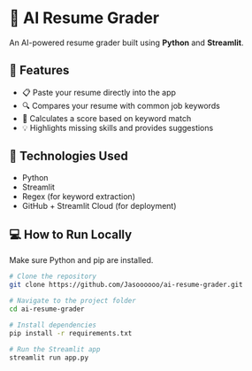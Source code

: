 # 📄 AI Resume Grader

An AI-powered resume grader built using **Python** and **Streamlit**.

## 🚀 Features

- 📋 Paste your resume directly into the app
- 🔍 Compares your resume with common job keywords
- 🧠 Calculates a score based on keyword match
- 💡 Highlights missing skills and provides suggestions

## 🧠 Technologies Used

- Python
- Streamlit
- Regex (for keyword extraction)
- GitHub + Streamlit Cloud (for deployment)

## 💻 How to Run Locally

Make sure Python and pip are installed.

```bash
# Clone the repository
git clone https://github.com/Jasoooooo/ai-resume-grader.git

# Navigate to the project folder
cd ai-resume-grader

# Install dependencies
pip install -r requirements.txt

# Run the Streamlit app
streamlit run app.py

